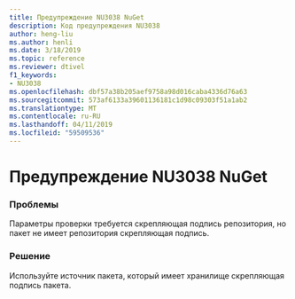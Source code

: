 ```yaml
---
title: Предупреждение NU3038 NuGet
description: Код предупреждения NU3038
author: heng-liu
ms.author: henli
ms.date: 3/18/2019
ms.topic: reference
ms.reviewer: dtivel
f1_keywords:
- NU3038
ms.openlocfilehash: dbf57a38b205aef9758a98d016caba4336d76a63
ms.sourcegitcommit: 573af6133a39601136181c1d98c09303f51a1ab2
ms.translationtype: MT
ms.contentlocale: ru-RU
ms.lasthandoff: 04/11/2019
ms.locfileid: "59509536"
---
```

# <a name="nuget-warning-nu3038"></a>Предупреждение NU3038 NuGet

### <a name="issue"></a>Проблемы

Параметры проверки требуется скрепляющая подпись репозитория, но пакет не имеет репозитория скрепляющая подпись.


### <a name="solution"></a>Решение

Используйте источник пакета, который имеет хранилище скрепляющая подпись пакета.  
